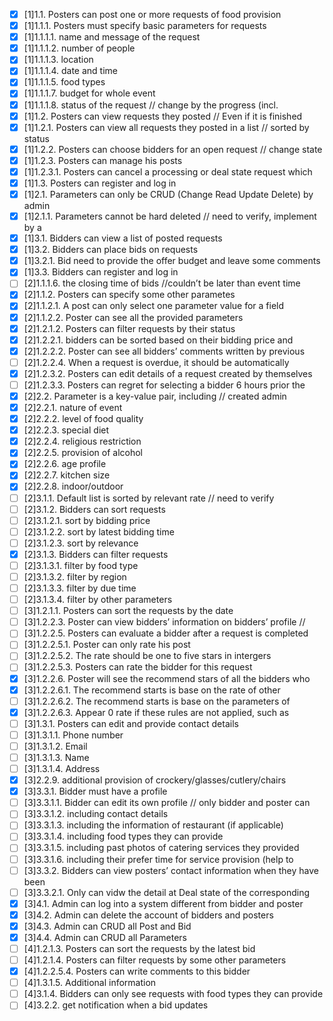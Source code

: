 - [x] [1]1.1. Posters can post one or more requests of food provision  
- [x] [1]1.1.1. Posters must specify basic parameters for requests  
- [x] [1]1.1.1.1. name and message of the request  
- [x] [1]1.1.1.2. number of people  
- [x] [1]1.1.1.3. location  
- [x] [1]1.1.1.4. date and time  
- [x] [1]1.1.1.5. food types  
- [x] [1]1.1.1.7. budget for whole event  
- [x] [1]1.1.1.8. status of the request // change by the progress (incl.  
- [x] [1]1.2. Posters can view requests they posted // Even if it is finished  
- [x] [1]1.2.1. Posters can view all requests they posted in a list // sorted by status  
- [x] [1]1.2.2. Posters can choose bidders for an open request // change state  
- [x] [1]1.2.3. Posters can manage his posts  
- [x] [1]1.2.3.1. Posters can cancel a processing or deal state request which  
- [x] [1]1.3. Posters can register and log in  
- [x] [1]2.1. Parameters can only be CRUD (Change Read Update Delete) by admin  
- [x] [1]2.1.1. Parameters cannot be hard deleted // need to verify, implement by a  
- [x] [1]3.1. Bidders can view a list of posted requests  
- [x] [1]3.2. Bidders can place bids on requests  
- [x] [1]3.2.1. Bid need to provide the offer budget and leave some comments  
- [x] [1]3.3. Bidders can register and log in  
- [ ] [2]1.1.1.6. the closing time of bids //couldn’t be later than event time  
- [x] [2]1.1.2. Posters can specify some other parametes  
- [x] [2]1.1.2.1. A post can only select one parameter value for a field  
- [x] [2]1.1.2.2. Poster can see all the provided parameters  
- [x] [2]1.2.1.2. Posters can filter requests by their status  
- [x] [2]1.2.2.1. bidders can be sorted based on their bidding price and  
- [x] [2]1.2.2.2. Poster can see all bidders’ comments written by previous  
- [ ] [2]1.2.2.4. When a request is overdue, it should be automatically  
- [x] [2]1.2.3.2. Posters can edit details of a request created by themselves  
- [ ] [2]1.2.3.3. Posters can regret for selecting a bidder 6 hours prior the  
- [x] [2]2.2. Parameter is a key-value pair, including // created admin  
- [x] [2]2.2.1. nature of event  
- [x] [2]2.2.2. level of food quality  
- [x] [2]2.2.3. special diet  
- [x] [2]2.2.4. religious restriction  
- [x] [2]2.2.5. provision of alcohol  
- [x] [2]2.2.6. age profile  
- [x] [2]2.2.7. kitchen size  
- [x] [2]2.2.8. indoor/outdoor  
- [ ] [2]3.1.1. Default list is sorted by relevant rate // need to verify  
- [ ] [2]3.1.2. Bidders can sort requests  
- [ ] [2]3.1.2.1. sort by bidding price  
- [ ] [2]3.1.2.2. sort by latest bidding time  
- [ ] [2]3.1.2.3. sort by relevance  
- [x] [2]3.1.3. Bidders can filter requests  
- [ ] [2]3.1.3.1. filter by food type  
- [ ] [2]3.1.3.2. filter by region  
- [ ] [2]3.1.3.3. filter by due time  
- [ ] [2]3.1.3.4. filter by other parameters  
- [ ] [3]1.2.1.1. Posters can sort the requests by the date  
- [ ] [3]1.2.2.3. Poster can view bidders’ information on bidders’ profile //  
- [ ] [3]1.2.2.5. Posters can evaluate a bidder after a request is completed  
- [ ] [3]1.2.2.5.1. Poster can only rate his post  
- [ ] [3]1.2.2.5.2. The rate should be one to five stars in intergers  
- [ ] [3]1.2.2.5.3. Posters can rate the bidder for this request  
- [x] [3]1.2.2.6. Poster will see the recommend stars of all the bidders who  
- [x] [3]1.2.2.6.1. The recommend starts is base on the rate of other  
- [ ] [3]1.2.2.6.2. The recommend starts is base on the parameters of  
- [x] [3]1.2.2.6.3. Appear 0 rate if these rules are not applied, such as  
- [ ] [3]1.3.1. Posters can edit and provide contact details  
- [ ] [3]1.3.1.1. Phone number  
- [ ] [3]1.3.1.2. Email  
- [ ] [3]1.3.1.3. Name  
- [ ] [3]1.3.1.4. Address  
- [x] [3]2.2.9. additional provision of crockery/glasses/cutlery/chairs  
- [x] [3]3.3.1. Bidder must have a profile  
- [ ] [3]3.3.1.1. Bidder can edit its own profile // only bidder and poster can  
- [ ] [3]3.3.1.2. including contact details  
- [ ] [3]3.3.1.3. including the information of restaurant (if applicable)  
- [ ] [3]3.3.1.4. including food types they can provide  
- [ ] [3]3.3.1.5. including past photos of catering services they provided  
- [ ] [3]3.3.1.6. including their prefer time for service provision (help to  
- [ ] [3]3.3.2. Bidders can view posters’ contact information when they have been  
- [ ] [3]3.3.2.1. Only can vidw the detail at Deal state of the corresponding  
- [x] [3]4.1. Admin can log into a system different from bidder and poster  
- [x] [3]4.2. Admin can delete the account of bidders and posters  
- [x] [3]4.3. Admin can CRUD all Post and Bid  
- [x] [3]4.4. Admin can CRUD all Parameters  
- [ ] [4]1.2.1.3. Posters can sort the requests by the latest bid  
- [ ] [4]1.2.1.4. Posters can filter requests by some other parameters  
- [x] [4]1.2.2.5.4. Posters can write comments to this bidder  
- [ ] [4]1.3.1.5. Additional information  
- [ ] [4]3.1.4. Bidders can only see requests with food types they can provide  
- [ ] [4]3.2.2. get notification when a bid updates  
